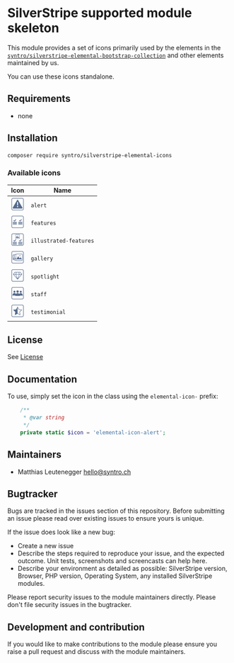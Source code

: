 # SilverStripe supported module skeleton

This module provides a set of icons primarily used by the elements in the
[`syntro/silverstripe-elemental-bootstrap-collection`](https://github.com/syntro-opensource/silverstripe-elemental-bootstrap-collection)
and other elements maintained by us.

You can use these icons standalone.


## Requirements

* none

## Installation

```
composer require syntro/silverstripe-elemental-icons
```

### Available icons


| Icon | Name |
| ---- | ---- |
| <img src="https://www.github.com/syntro-opensource/silverstripe-elemental-icons/raw/master/client/src/styles/alert.svg?sanitize=true" alt="alert" width="32" height="32"> | `alert` |
| <img src="https://www.github.com/syntro-opensource/silverstripe-elemental-icons/raw/master/client/src/styles/features.svg?sanitize=true" alt="features" width="32" height="32"> | `features` |
| <img src="https://www.github.com/syntro-opensource/silverstripe-elemental-icons/raw/master/client/src/styles/illustrated-features.svg?sanitize=true" alt="illustrated-features" width="32" height="32"> | `illustrated-features` |
| <img src="https://www.github.com/syntro-opensource/silverstripe-elemental-icons/raw/master/client/src/styles/gallery.svg?sanitize=true" alt="gallery" width="32" height="32"> | `gallery` |
| <img src="https://www.github.com/syntro-opensource/silverstripe-elemental-icons/raw/master/client/src/styles/spotlight.svg?sanitize=true" alt="spotlight" width="32" height="32"> | `spotlight` |
| <img src="https://www.github.com/syntro-opensource/silverstripe-elemental-icons/raw/master/client/src/styles/staff.svg?sanitize=true" alt="staff" width="32" height="32"> | `staff` |
| <img src="https://www.github.com/syntro-opensource/silverstripe-elemental-icons/raw/master/client/src/styles/testimonial.svg?sanitize=true" alt="testimonial" width="32" height="32"> | `testimonial` |

## License
See [License](license.md)


## Documentation

To use, simply set the icon in the class using the `elemental-icon-` prefix:

```php
    /**
     * @var string
     */
    private static $icon = 'elemental-icon-alert';
```


## Maintainers
 * Matthias Leutenegger <hello@syntro.ch>

## Bugtracker
Bugs are tracked in the issues section of this repository. Before submitting an issue please read over
existing issues to ensure yours is unique.

If the issue does look like a new bug:

 - Create a new issue
 - Describe the steps required to reproduce your issue, and the expected outcome. Unit tests, screenshots
 and screencasts can help here.
 - Describe your environment as detailed as possible: SilverStripe version, Browser, PHP version,
 Operating System, any installed SilverStripe modules.

Please report security issues to the module maintainers directly. Please don't file security issues in the bugtracker.

## Development and contribution
If you would like to make contributions to the module please ensure you raise a pull request and discuss with the module maintainers.
